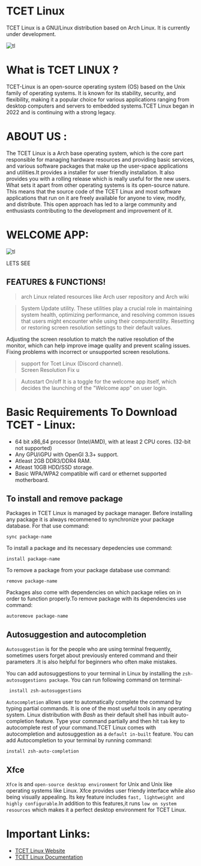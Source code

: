 # TCET Linux

TCET Linux is a GNU/Linux distribution based on Arch Linux. It is currently under development. 

![tl](https://user-images.githubusercontent.com/55846983/227738673-5d215644-d234-4066-b97a-79aebf3b3301.jpeg)


 # What is TCET LINUX ? 
TCET-Linux is an open-source operating system (OS) based on the Unix family of operating systems. It is known for its stability, security, and flexibility, making it a popular choice for various applications ranging from desktop computers and servers to embedded systems.TCET Linux began in 2022 and is continuing with a strong legacy.

# ABOUT US :
The TCET Linux is a Arch base operating system, which is the core part responsible for managing hardware resources and providing basic services, and various software packages that make up the user-space applications and utilities.It provides a installer for user friendly installation. It also provides you with a rolling release which is really useful for the new users.
What sets it apart from other operating systems is its open-source nature. This means that the source code of the TCET Linux and most software applications that run on it are freely available for anyone to view, modify, and distribute. This open approach has led to a large community and enthusiasts contributing to the development and improvement of it.
 
# WELCOME APP:

![tl](https://cdn.discordapp.com/attachments/1077235507702013983/1140694346711179378/welcomeapp.png)

LETS SEE
## FEATURES & FUNCTIONS!
> arch Linux related resources like Arch user repository and Arch wiki

> System Update utility.
  These utilities play a crucial role in maintaining system health, optimizing performance, and resolving common issues that users might encounter while using their computerstility.
  Resetting or restoring screen resolution settings to their default values.
> 
  Adjusting the screen resolution to match the native resolution of the monitor, which can help improve image quality and prevent scaling issues.
  Fixing problems with incorrect or unsupported screen resolutions.
  
> support for Tcet Linux (Discord channel).  
> Screen Resolution Fix u

> Autostart On/off
It is a toggle for the welcome app itself, which decides the launching of the "Welcome app" on user login.
> 
# Basic Requirements To Download TCET - Linux:
- 64 bit x86_64 processor (Intel/AMD), with at least 2 CPU cores. (32-bit not supported)
- Any GPU/iGPU with OpenGl 3.3+ support.
- Atleast 2GB DDR3/DDR4 RAM.
- Atleast 10GB HDD/SSD storage.
- Basic WPA/WPA2 compatible wifi card or ethernet supported motherboard.

## To install and remove package
Packages in TCET Linux is managed by package manager.
Before installing any package it is always recommened to synchronize your package database. For that use command:
```
sync package-name
```
To install a package and its necessary depedencies use command:
```
install package-name
```
To remove a package from your package database use command:
```
remove package-name
```
Packages also come with dependencies on which package relies on in order to function properly.To remove package with its dependencies use command:
```
autoremove package-name
```

## Autosuggestion and autocompletion
 `Autosuggestion` is for the people who are using terminal frequently, sometimes users forget about previously entered command and their parameters .It is also helpful for beginners who often make mistakes.

 You can add autosuggestions to your terminal in Linux by installing the `zsh-autosuggestions package`. You can run following command on terminal-
```
 install zsh-autosuggestions
```

`Autocompletion` allows user to automatically complete the command by typing partial commands. It is one of the most useful tools in any operating system. Linux distribution with *Bash* as their default shell has inbuilt auto-completion feature. Type your command partially and then hit `tab` key to autocomplete rest of your command.TCET Linux comes with autocompletion and autosuggestion as a `default in-built` feature.
You can add Autocompletion to your terminal by running command:
```
install zsh-auto-completion
```

## Xfce
`Xfce` is and `open-source desktop environment` for Unix and Unix like operating systems like Linux. Xfce provides user friendy interface while also being visually appealing. Its key feature includes `fast, lightweight and highly configurable`.In addition to this features,it runs `low on system resources` which makes it a perfect desktop environment for TCET Linux.  


# Important Links:

- [TCET Linux Website](https://linux.tcetmumbai.in/)
- [TCET Linux Documentation](https://opensource.tcetmumbai.in/docs/projects/tcet-linux/about-tcet-linux)
